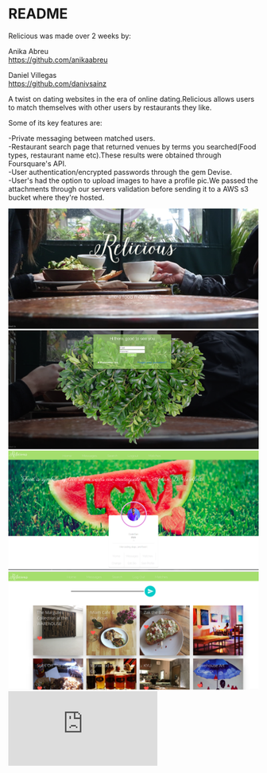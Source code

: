 # README

Relicious was made over 2 weeks by:    

Anika Abreu  
https://github.com/anikaabreu  

Daniel Villegas  
https://github.com/danivsainz  


A twist on dating websites in the era of online dating.Relicious allows users to match themselves with other users by restaurants they like.

Some of its key features are:

-Private messaging between matched users.  
-Restaurant search page that returned venues by terms you searched(Food types, restaurant name etc).These results were obtained through Foursquare's API.  
-User authentication/encrypted passwords through the gem Devise.  
-User's had the option to upload images to have a profile pic.We passed the attachments through our servers validation before sending it to a AWS s3 bucket where they're hosted.  

![alt](https://github.com/DaniVSainz/ReliciousDating/blob/master/home-page.png)
![alt](https://github.com/DaniVSainz/ReliciousDating/blob/master/login.png)
![alt](https://github.com/DaniVSainz/ReliciousDating/blob/master/Profile.png)
![alt](https://github.com/DaniVSainz/ReliciousDating/blob/master/Rest-search.png)
![alt](https://github.com/DaniVSainz/ReliciousDating/blob/master/erd.pdf)
